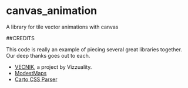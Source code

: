 canvas_animation
================

A library for tile vector animations with canvas

##CREDITS 

This code is really an example of piecing several great libraries together. Our deep thanks goes out to each.

* [VECNIK](http://github.com/Vizzuality/VECNIK), a project by Vizzuality.
* [ModestMaps](http://modestmaps.com/)
* [Carto CSS Parser](https://github.com/mapbox/carto/tree/browser)
